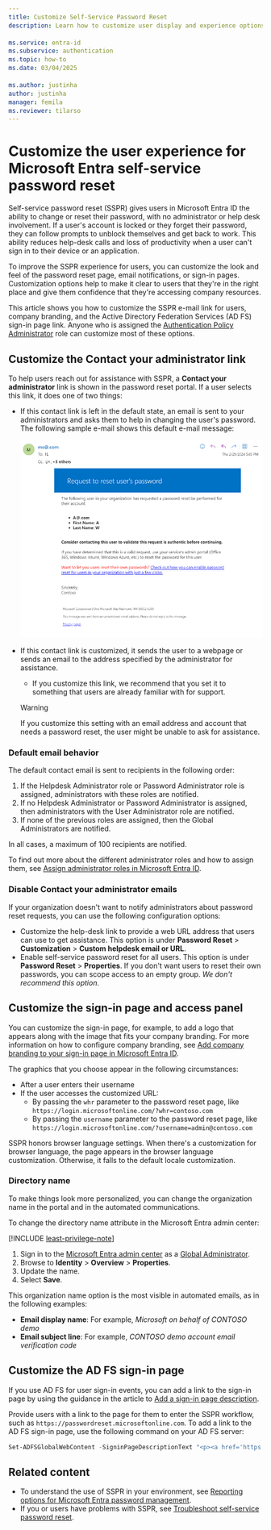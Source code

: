 ```yaml
---
title: Customize Self-Service Password Reset
description: Learn how to customize user display and experience options for Microsoft Entra self-service password reset.

ms.service: entra-id
ms.subservice: authentication
ms.topic: how-to
ms.date: 03/04/2025

ms.author: justinha
author: justinha
manager: femila
ms.reviewer: tilarso
---
```

# Customize the user experience for Microsoft Entra self-service password reset

Self-service password reset (SSPR) gives users in Microsoft Entra ID the ability to change or reset their password, with no administrator or help desk involvement. If a user's account is locked or they forget their password, they can follow prompts to unblock themselves and get back to work. This ability reduces help-desk calls and loss of productivity when a user can't sign in to their device or an application.

To improve the SSPR experience for users, you can customize the look and feel of the password reset page, email notifications, or sign-in pages. Customization options help to make it clear to users that they're in the right place and give them confidence that they're accessing company resources.

This article shows you how to customize the SSPR e-mail link for users, company branding, and the Active Directory Federation Services (AD FS) sign-in page link. Anyone who is assigned the [Authentication Policy Administrator](../role-based-access-control/permissions-reference.md#authentication-policy-administrator) role can customize most of these options.

## Customize the Contact your administrator link

To help users reach out for assistance with SSPR, a **Contact your administrator** link is shown in the password reset portal. If a user selects this link, it does one of two things:

* If this contact link is left in the default state, an email is sent to your administrators and asks them to help in changing the user's password. The following sample e-mail shows this default e-mail message:

    ![Screenshot that shows a sample request to reset email sent to an administrator.](./media/howto-sspr-customization/sspr-contact-admin.png)

* If this contact link is customized, it sends the user to a webpage or sends an email to the address specified by the administrator for assistance.
    * If you customize this link, we recommend that you set it to something that users are already familiar with for support.

    > [!WARNING]
    > If you customize this setting with an email address and account that needs a password reset, the user might be unable to ask for assistance.

### Default email behavior

The default contact email is sent to recipients in the following order:

1. If the Helpdesk Administrator role or Password Administrator role is assigned, administrators with these roles are notified.
1. If no Helpdesk Administrator or Password Administrator is assigned, then administrators with the User Administrator role are notified.
1. If none of the previous roles are assigned, then the Global Administrators are notified.

In all cases, a maximum of 100 recipients are notified.

To find out more about the different administrator roles and how to assign them, see [Assign administrator roles in Microsoft Entra ID](~/identity/role-based-access-control/permissions-reference.md).

### Disable Contact your administrator emails

If your organization doesn't want to notify administrators about password reset requests, you can use the following configuration options:

* Customize the help-desk link to provide a web URL address that users can use to get assistance. This option is under **Password Reset** > **Customization** > **Custom helpdesk email or URL**.
* Enable self-service password reset for all users. This option is under **Password Reset** > **Properties**. If you don't want users to reset their own passwords, you can scope access to an empty group. *We don't recommend this option.*

## Customize the sign-in page and access panel

You can customize the sign-in page, for example, to add a logo that appears along with the image that fits your company branding. For more information on how to configure company branding, see [Add company branding to your sign-in page in Microsoft Entra ID](~/fundamentals/how-to-customize-branding.md).

The graphics that you choose appear in the following circumstances:

* After a user enters their username
* If the user accesses the customized URL:
   * By passing the `whr` parameter to the password reset page, like `https://login.microsoftonline.com/?whr=contoso.com`
   * By passing the `username` parameter to the password reset page, like `https://login.microsoftonline.com/?username=admin@contoso.com`

SSPR honors browser language settings. When there's a customization for browser language, the page appears in the browser language customization. Otherwise, it falls to the default locale customization.

### Directory name

To make things look more personalized, you can change the organization name in the portal and in the automated communications.

To change the directory name attribute in the Microsoft Entra admin center:

[!INCLUDE [least-privilege-note](../../includes/definitions/least-privilege-note.md)]

1. Sign in to the [Microsoft Entra admin center](https://entra.microsoft.com) as a [Global Administrator](~/identity/role-based-access-control/permissions-reference.md#global-administrator).
1. Browse to **Identity** > **Overview** > **Properties**.
1. Update the name.
1. Select **Save**.

This organization name option is the most visible in automated emails, as in the following examples:

* **Email display name**: For example, *Microsoft on behalf of CONTOSO demo*
* **Email subject line**: For example, *CONTOSO demo account email verification code*

## Customize the AD FS sign-in page

If you use AD FS for user sign-in events, you can add a link to the sign-in page by using the guidance in the article to [Add a sign-in page description](/windows-server/identity/ad-fs/operations/add-sign-in-page-description).

Provide users with a link to the page for them to enter the SSPR workflow, such as `https://passwordreset.microsoftonline.com`. To add a link to the AD FS sign-in page, use the following command on your AD FS server:

``` powershell
Set-ADFSGlobalWebContent -SigninPageDescriptionText "<p><a href='https://passwordreset.microsoftonline.com' target='_blank'>Can't access your account?</a></p>"
```

## Related content

- To understand the use of SSPR in your environment, see [Reporting options for Microsoft Entra password management](howto-sspr-reporting.md).
- If you or users have problems with SSPR, see [Troubleshoot self-service password reset](./troubleshoot-sspr.md).
